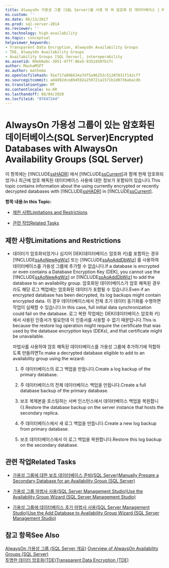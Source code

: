 ```yaml
---
title: AlwaysOn 가용성 그룹 (SQL Server)를 사용 하 여 암호화 된 데이터베이스 | Microsoft Docs
ms.custom: ''
ms.date: 06/13/2017
ms.prod: sql-server-2014
ms.reviewer: ''
ms.technology: high-availability
ms.topic: conceptual
helpviewer_keywords:
- Transparent Data Encryption, AlwaysOn Availability Groups
- TDE, AlwaysOn Availability Groups
- Availability Groups [SQL Server], interoperability
ms.assetid: 09eb6ebc-3051-4fff-86a5-93524507b1fc
author: MashaMSFT
ms.author: mathoma
ms.openlocfilehash: 91e717a896634a7df5a96253c51207831f142cff
ms.sourcegitcommit: ad4d92dce894592a259721a1571b1d8736abacdb
ms.translationtype: MT
ms.contentlocale: ko-KR
ms.lasthandoff: 08/04/2020
ms.locfileid: "87647244"
---
```

# <a name="encrypted-databases-with-alwayson-availability-groups-sql-server"></a><span data-ttu-id="c2c8d-102">AlwaysOn 가용성 그룹이 있는 암호화된 데이터베이스(SQL Server)</span><span class="sxs-lookup"><span data-stu-id="c2c8d-102">Encrypted Databases with AlwaysOn Availability Groups (SQL Server)</span></span>
  <span data-ttu-id="c2c8d-103">이 항목에는 [!INCLUDE[ssHADR](../../../includes/sshadr-md.md)] 에서 [!INCLUDE[ssCurrent](../../../includes/sscurrent-md.md)]과 함께 현재 암호화되었거나 최근에 암호 해독된 데이터베이스 사용에 대한 정보가 포함되어 있습니다.</span><span class="sxs-lookup"><span data-stu-id="c2c8d-103">This topic contains information about the using currently encrypted or recently decrypted databases with [!INCLUDE[ssHADR](../../../includes/sshadr-md.md)] in [!INCLUDE[ssCurrent](../../../includes/sscurrent-md.md)].</span></span>  
  
 <span data-ttu-id="c2c8d-104">**항목 내용:**</span><span class="sxs-lookup"><span data-stu-id="c2c8d-104">**In this Topic:**</span></span>  
  
-   [<span data-ttu-id="c2c8d-105">제한 사항</span><span class="sxs-lookup"><span data-stu-id="c2c8d-105">Limitations and Restrictions</span></span>](#Restrictions)  
  
-   [<span data-ttu-id="c2c8d-106">관련 작업</span><span class="sxs-lookup"><span data-stu-id="c2c8d-106">Related Tasks</span></span>](#RelatedTasks)  
  
##  <a name="limitations-and-restrictions"></a><a name="Restrictions"></a> <span data-ttu-id="c2c8d-107">제한 사항</span><span class="sxs-lookup"><span data-stu-id="c2c8d-107">Limitations and Restrictions</span></span>  
  
-   <span data-ttu-id="c2c8d-108">데이터가 암호화되었거나 심지어 DEK(데이터베이스 암호화 키)를 포함하는 경우 [!INCLUDE[ssAoNewAgWiz](../../../includes/ssaonewagwiz-md.md)] 또는 [!INCLUDE[ssAoAddDbWiz](../../../includes/ssaoadddbwiz-md.md)] 를 사용하여 데이터베이스를 가용성 그룹에 추가할 수 없습니다.</span><span class="sxs-lookup"><span data-stu-id="c2c8d-108">If a database is encrypted or even contains a Database Encryption Key (DEK), you cannot use the [!INCLUDE[ssAoNewAgWiz](../../../includes/ssaonewagwiz-md.md)] or [!INCLUDE[ssAoAddDbWiz](../../../includes/ssaoadddbwiz-md.md)] to add the database to an availability group.</span></span> <span data-ttu-id="c2c8d-109">암호화된 데이터베이스가 암호 해독된 경우라도 해당 로그 백업에는 암호화된 데이터가 포함될 수 있습니다.</span><span class="sxs-lookup"><span data-stu-id="c2c8d-109">Even if an encrypted database has been decrypted, its log backups might contain encrypted data.</span></span> <span data-ttu-id="c2c8d-110">이 경우 데이터베이스에서 전체 초기 데이터 동기화를 수행하면 작업이 실패할 수 있습니다.</span><span class="sxs-lookup"><span data-stu-id="c2c8d-110">In this case, full initial data synchronization could fail on the database.</span></span> <span data-ttu-id="c2c8d-111">로그 복원 작업에는 DEK(데이터베이스 암호화 키)에서 사용된 인증서가 필요한데 이 인증서를 사용할 수 없기 때문입니다.</span><span class="sxs-lookup"><span data-stu-id="c2c8d-111">This is because the restore log operation might require the certificate that was used by the database encryption keys (DEKs), and that certificate might be unavailable.</span></span>  
  
     <span data-ttu-id="c2c8d-112">마법사를 사용하여 암호 해독된 데이터베이스를 가용성 그룹에 추가하기에 적합하도록 만들려면</span><span class="sxs-lookup"><span data-stu-id="c2c8d-112">To make a decrypted database eligible to add to an availability group using the wizard:</span></span>  
  
    1.  <span data-ttu-id="c2c8d-113">주 데이터베이스의 로그 백업을 만듭니다.</span><span class="sxs-lookup"><span data-stu-id="c2c8d-113">Create a log backup of the primary database.</span></span>  
  
    2.  <span data-ttu-id="c2c8d-114">주 데이터베이스의 전체 데이터베이스 백업을 만듭니다.</span><span class="sxs-lookup"><span data-stu-id="c2c8d-114">Create a full database backup of the primary database.</span></span>  
  
    3.  <span data-ttu-id="c2c8d-115">보조 복제본을 호스팅하는 서버 인스턴스에서 데이터베이스 백업을 복원합니다.</span><span class="sxs-lookup"><span data-stu-id="c2c8d-115">Restore the database backup on the server instance that hosts the secondary replica.</span></span>  
  
    4.  <span data-ttu-id="c2c8d-116">주 데이터베이스에서 새 로그 백업을 만듭니다.</span><span class="sxs-lookup"><span data-stu-id="c2c8d-116">Create a new log backup from primary database.</span></span>  
  
    5.  <span data-ttu-id="c2c8d-117">보조 데이터베이스에서 이 로그 백업을 복원합니다.</span><span class="sxs-lookup"><span data-stu-id="c2c8d-117">Restore this log backup on the secondary database.</span></span>  
  
##  <a name="related-tasks"></a><a name="RelatedTasks"></a> <span data-ttu-id="c2c8d-118">관련 작업</span><span class="sxs-lookup"><span data-stu-id="c2c8d-118">Related Tasks</span></span>  
  
-   [<span data-ttu-id="c2c8d-119">가용성 그룹에 대한 보조 데이터베이스 준비&#40;SQL Server&#41;</span><span class="sxs-lookup"><span data-stu-id="c2c8d-119">Manually Prepare a Secondary Database for an Availability Group &#40;SQL Server&#41;</span></span>](manually-prepare-a-secondary-database-for-an-availability-group-sql-server.md)  
  
-   [<span data-ttu-id="c2c8d-120">가용성 그룹 마법사 사용&#40;SQL Server Management Studio&#41;</span><span class="sxs-lookup"><span data-stu-id="c2c8d-120">Use the Availability Group Wizard &#40;SQL Server Management Studio&#41;</span></span>](use-the-availability-group-wizard-sql-server-management-studio.md)  
  
-   [<span data-ttu-id="c2c8d-121">가용성 그룹에 데이터베이스 추가 마법사 사용&#40;SQL Server Management Studio&#41;</span><span class="sxs-lookup"><span data-stu-id="c2c8d-121">Use the Add Database to Availability Group Wizard &#40;SQL Server Management Studio&#41;</span></span>](availability-group-add-database-to-group-wizard.md)  
  
## <a name="see-also"></a><span data-ttu-id="c2c8d-122">참고 항목</span><span class="sxs-lookup"><span data-stu-id="c2c8d-122">See Also</span></span>  
 <span data-ttu-id="c2c8d-123">[AlwaysOn 가용성 그룹 &#40;SQL Server 개요&#41;](overview-of-always-on-availability-groups-sql-server.md) </span><span class="sxs-lookup"><span data-stu-id="c2c8d-123">[Overview of AlwaysOn Availability Groups &#40;SQL Server&#41;](overview-of-always-on-availability-groups-sql-server.md) </span></span>  
 [<span data-ttu-id="c2c8d-124">투명한 데이터 암호화&#40;TDE&#41;</span><span class="sxs-lookup"><span data-stu-id="c2c8d-124">Transparent Data Encryption &#40;TDE&#41;</span></span>](../../../relational-databases/security/encryption/transparent-data-encryption.md)  
  
  
